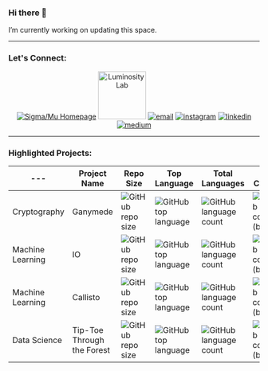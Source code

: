 ### Hi there 👋

I’m currently working on updating this space.

---
### Let's Connect: 

<p align="center">
  <a href="http://www.sigmamu.com"><img src="https://img.icons8.com/fluent/96/000000/domain.png" alt="Sigma/Mu Homepage"/></a>
  <a href="https://theluminositylab.com/"><img src="https://avatars.githubusercontent.com/u/22361867?s=200&v=4" alt="Luminosity Lab" height="96" width="96"/></a>
  <a href="mailto:rvcaldwell@uchicago.edu"><img src="https://img.icons8.com/color/96/000000/gmail.png" alt="email"/></a>
  <a href="https://www.instagram.com/artofvincentcaldwell"><img src="https://img.icons8.com/color/96/000000/instagram-new.png" alt="instagram"/></a>
  <a href="https://www.linkedin.com/in/project"><img src="https://img.icons8.com/color/96/000000/linkedin.png" alt="linkedin"/></a>
  <a href="https://medium.com/@rvcaldwell"><img src="https://img.icons8.com/color/96/000000/medium-logo.png" alt="medium"/></a>

---
### **Highlighted Projects:**
 ---  | Project Name | Repo Size | Top Language | Total Languages | Last Commit
------|------|------|------|-------|--------
Cryptography | Ganymede | ![GitHub repo size](https://img.shields.io/github/repo-size/v-ca/Ganymede) | ![GitHub top language](https://img.shields.io/github/languages/top/v-ca/Ganymede) | ![GitHub language count](https://img.shields.io/github/languages/count/v-ca/Ganymede) | ![GitHub last commit (branch)](https://img.shields.io/github/last-commit/v-ca/Ganymede/master)
Machine Learning | IO | ![GitHub repo size](https://img.shields.io/github/repo-size/v-ca/IO) | ![GitHub top language](https://img.shields.io/github/languages/top/v-ca/IO)  | ![GitHub language count](https://img.shields.io/github/languages/count/v-ca/IO)  | ![GitHub last commit (branch)](https://img.shields.io/github/last-commit/v-ca/IO/master)
 Machine Learning | Callisto | ![GitHub repo size](https://img.shields.io/github/repo-size/v-ca/Callisto) | ![GitHub top language](https://img.shields.io/github/languages/top/v-ca/Callisto)  | ![GitHub language count](https://img.shields.io/github/languages/count/v-ca/Callisto)  | ![GitHub last commit (branch)](https://img.shields.io/github/last-commit/v-ca/Callisto/master)
 Data Science | Tip-Toe Through the Forest | ![GitHub repo size](https://img.shields.io/github/repo-size/v-ca/Tip-Toe-Through-Forest) | ![GitHub top language](https://img.shields.io/github/languages/top/v-ca/Tip-Toe-Through-Forest) | ![GitHub language count](https://img.shields.io/github/languages/count/v-ca/Tip-Toe-Through-Forest) | ![GitHub last commit (branch)](https://img.shields.io/github/last-commit/v-ca/Tip-Toe-Through-Forest) 
